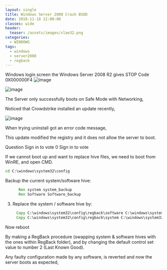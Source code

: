 ```yaml
---
layout: single
title: Windows Server 2008 Crash BSOD
date: 2018-11-18 12:00:00
classes: wide
header:
  teaser: /assets/images/slae32.png
categories:
  - WINDOWS
tags:
  - windows
  - server2008
  - regback
---
```



Windows login screen the Windows Server 2008 R2 gives STOP Code 0X000000F4
![image](https://user-images.githubusercontent.com/78656150/230791432-144486c8-a2c0-43fe-bb4e-553ecbda77b2.png)

 
 ![image](https://user-images.githubusercontent.com/78656150/230791065-5b12f1eb-81da-477f-b6df-f66fead3103a.png)

The Server only successfully boots on Safe Mode with Networking,

Noticed that Crowdstrike installed an update recently,
 
![image](https://user-images.githubusercontent.com/78656150/230791151-58b1d996-acf9-45c4-9bb0-d56ab4faabcb.png)

When trying  uninstall got an error code message,
 
This update modified the registry and it does not allow the server to boot.

Question
Sign in to vote
0
Sign in to vote

If we cannot boot up and want to replace hive files, we need to boot from WinRE, and open CMD. 
```bat
cd C:\windows\system32\config
```
Backup the current system/software hive:
```bat
      Ren system system_backup
      Ren Software Software_backup 
```

3. Replace the system / software hive by:
```bat
     Copy C:\windows\system32\config\regback\software C:\windows\system32\config\software
     Copy C:\windows\system32\config\regback\system C:\windows\system32\config\system
```
Now reboot

By making a RegBack procedure (swapping system & software hives with the ones within RegBack folder), and by changing the default control set value to number 2 (Last Known Good).

 Any faulty configuration made by any software, is reverted and now the server boots as expected,
